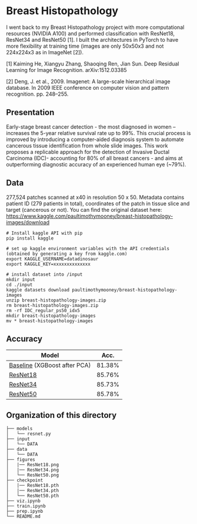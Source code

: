 ﻿# Breast Histopathology

I went back to my Breast Histopathology project with more computational resources (NVIDIA A100) and performed classification with ResNet18, ResNet34 and ResNet50 [1]. I built the architectures in PyTorch to have more flexibility at training time (images are only 50x50x3 and not 224x224x3 as in ImageNet [2]).

[1] Kaiming He, Xiangyu Zhang, Shaoqing Ren, Jian Sun. Deep Residual Learning for Image Recognition. arXiv:1512.03385

[2] Deng, J. et al., 2009. Imagenet: A large-scale hierarchical image database. In 2009 IEEE conference on computer vision and pattern recognition. pp. 248–255.


## Presentation

Early-stage breast cancer detection - the most diagnosed in women – increases the 5-year relative survival rate up to 99%. This crucial process is improved by introducing a computer-aided
diagnosis system to automate cancerous tissue identification from whole slide images. This work proposes a replicable approach for the detection of Invasive Ductal Carcinoma (IDC)- accounting for 80% of all breast cancers - and aims at outperforming diagnostic accuracy of an experienced human eye (~79%).

## Data

277,524 patches scanned at x40 in resolution 50 x 50. Metadata contains patient ID (279 patients in total), coordinates of the patch in tissue slice and target (cancerous or not).
You can find the original dataset here: https://www.kaggle.com/paultimothymooney/breast-histopathology-images/download

```
# Install kaggle API with pip
pip install kaggle

# set up kaggle environment variables with the API credentials (obtained by generating a key from kaggle.com)
export KAGGLE_USERNAME=datadinosaur
export KAGGLE_KEY=xxxxxxxxxxxxxx

# install dataset into /input
mkdir input
cd ./input
kaggle datasets download paultimothymooney/breast-histopathology-images
unzip breast-histopathology-images.zip
rm breast-histopathology-images.zip
rm -rf IDC_regular_ps50_idx5
mkdir breast-histopathology-images
mv * breast-histopathology-images
```

## Accuracy

| Model             | Acc.        |
| ----------------- | ----------- |
| [Baseline](https://github.com/AntoninVidon/BreastHistopathology) (XGBoost after PCA)                             | 81.38%      |
| [ResNet18](https://arxiv.org/abs/1512.03385)                                                                     | 85.76%      |
| [ResNet34](https://arxiv.org/abs/1512.03385)                                                                     | 85.73%      |
| [ResNet50](https://arxiv.org/abs/1512.03385)                                                                     | 85.78%      |



## Organization of this directory


```./
├── models
│   └── resnet.py
├── input
│   └── DATA
├── data
│   └── DATA
├── figures
│   |── ResNet18.png
│   |── ResNet34.png 
│   └── ResNet50.png
├── checkpoint
│   |── ResNet18.pth
│   |── ResNet34.pth
│   └── ResNet50.pth
├── viz.ipynb
├── train.ipynb
├── prep.ipynb
└── README.md
